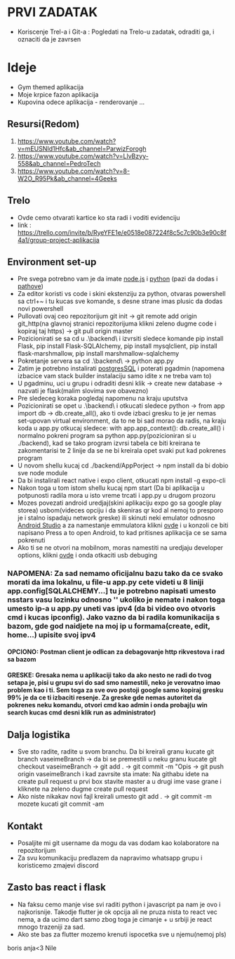 # PRVI ZADATAK
- Koriscenje Trel-a i Git-a : Pogledati na Trelo-u zadatak, odraditi ga, i oznaciti da je zavrsen

# Ideje
- Gym themed aplikacija
- Moje krpice fazon aplikacija
- Kupovina odece aplikacija - renderovanje 
...

## Resursi(Redom)
1. https://www.youtube.com/watch?v=mEUSNId1Hfc&ab_channel=ParwizForogh
2. https://www.youtube.com/watch?v=LlvBzyy-558&ab_channel=PedroTech
3. https://www.youtube.com/watch?v=8-W2O_R95Pk&ab_channel=4Geeks

## Trelo
- Ovde cemo otvarati kartice ko sta radi i voditi evidenciju
- link : https://trello.com/invite/b/RyeYFE1e/e0518e087224f8c5c7c90b3e90c8f4a1/group-project-aplikacija

## Environment set-up
- Pre svega potrebno vam je da imate [node.js](https://nodejs.org/en/download/) i [python](https://www.python.org/downloads/) (pazi da dodas i [pathove](https://www.configserverfirewall.com/windows-10/add-python-to-path-windows-10/))
- Za editor koristi vs code i skini ekstenziju za python, otvaras powershell sa ctrl+~ i tu kucas sve komande, s desne strane imas plusic da dodas novi powershell
- Pullovati ovaj ceo repozitorijum git init -> git remote add origin git_http(na glavnoj stranici repozitorijuma klikni zeleno dugme code i kopiraj taj https) -> git pull origin master
- Pozicionirati se sa cd u .\backend\ i izvrsiti sledece komande pip install Flask, pip install Flask-SQLAlchemy, pip install mysqlclient, pip install flask-marshmallow, pip install marshmallow-sqlalchemy
- Pokretanje servera sa cd .\backend\ -> python app.py
- Zatim je potrebno instalirati [postgresSQL](https://www.postgresql.org/download/) i poterati pgadmin (napomena izbacice vam stack builder instalaciju samo idite x ne treba vam to)
- U pgadminu, uci u grupu i odraditi desni klik -> create new database -> nazvati je flask(malim slovima sve obavezno)
- Pre sledeceg koraka pogledaj napomenu na kraju uputstva
- Pozicionirati se opet u .\backend\ i otkucati sledece python -> from app import db -> db.create_all(), ako ti ovde izbaci gresku to je jer nemas set-upovan virtual environment, da to ne bi sad morao da radis, na kraju koda u app.py otkucaj sledece: 
with app.app_context():
    db.create_all()
i normalno pokreni program sa python app.py(pozicioniran si u ./backend), kad se tako program izvrsi tabela ce biti kreirana te zakomentarisi te 2 linije da se ne bi kreirala opet svaki put kad pokrenes program
- U novom shellu kucaj cd ./backend/AppPorject -> npm install da bi dobio sve node module
- Da bi instalirali react native i expo client, otkucati npm install -g expo-cli
- Nakon toga u tom istom shellu kucaj npm start (Da bi aplikacija u potpunosti radila mora u isto vreme trcati i app.py u drugom prozoru
- Mozes povezati android uredjaj(skini aplikaciju expo go sa google play storea) usbom(videces opciju i da skeniras qr kod al nemoj to presporo je i stalno ispadaju network greske) ili skinuti neki emulator odnosno [Android Studio](https://www.google.com/search?q=android+studio&oq=android+studi&aqs=chrome.0.35i39j69i57j0i512l3j69i60j69i61l2.1606j0j7&sourceid=chrome&ie=UTF-8) a za namestanje emmulatora klikni [ovde](https://www.youtube.com/watch?v=x_lvdLil0Fk&ab_channel=Sarthak%27sTricks) i u konzoli ce biti napisano Press a to open Android, to kad pritisnes aplikacija ce se sama pokrenuti
- Ako ti se ne otvori na mobilnom, moras namestiti na uredjaju developer options, klikni [ovde](https://developer.android.com/studio/debug/dev-options) i onda otkaciti usb debuging
### NAPOMENA: Za sad nemamo oficijalnu bazu tako da ce svako morati da ima lokalnu, u file-u app.py cete videti u 8 liniji app.config[SQLALCHEMY...] tu je potrebno napisati umesto nsstars vasu lozinku odnosno '' ukoliko je nemate i nakon toga umesto ip-a u app.py uneti vas ipv4 (da bi video ovo otvoris cmd i kucas ipconfig). Jako vazno da bi radila komunikacija s bazom, gde god naidjete na moj ip u formama(create, edit, home...) upisite svoj ipv4
#### OPCIONO: Postman client je odlican za debagovanje http rikvestova i rad sa bazom
#### GRESKE: Gresaka nema u aplikaciji tako da ako nesto ne radi do tvog setapa je, pisi u grupu svi do sad smo namestili, neko je verovatno imao problem kao i ti. Sem toga za sve ovo postoji google samo kopiraj gresku 99% je da ce ti izbaciti resenje. Za greske gde nemas autoritet da pokrenes neku komandu, otvori cmd kao admin i onda probaj(u win search kucas cmd desni klik run as administrator)

## Dalja logistika
- Sve sto radite, radite u svom branchu. Da bi kreirali granu kucate git branch vaseimeBranch -> da bi se premestili u neku granu kucate git checkout vaseimeBranch -> git add . -> git commit -m "Opis -> git push origin vaseimeBranch i kad zavrsite sta imate: Na githabu idete na create pull request u prvi box stavite master a u drugi ime vase grane i kliknete na zeleno dugme create pull request
- Ako niste nikakav novi fajl kreirali umesto git add . -> git commit -m mozete kucati git commit -am 
## Kontakt
- Posaljite mi git username da mogu da vas dodam kao kolaboratore na repozitorijum
- Za svu komunikaciju predlazem da napravimo whatsapp grupu i koristicemo zmajevi discord

## Zasto bas react i flask
- Na faksu cemo manje vise svi raditi python i javascript pa nam je ovo i najkorisnije. Takodje flutter je ok opcija ali ne pruza nista to react vec nema, a da ucimo dart samo zbog toga je cimanje + u srbiji je react mnogo trazeniji za sad.
- Ako ste bas za flutter mozemo krenuti ispocetka sve u njemu(nemoj pls)

boris
anja<3
Nile
